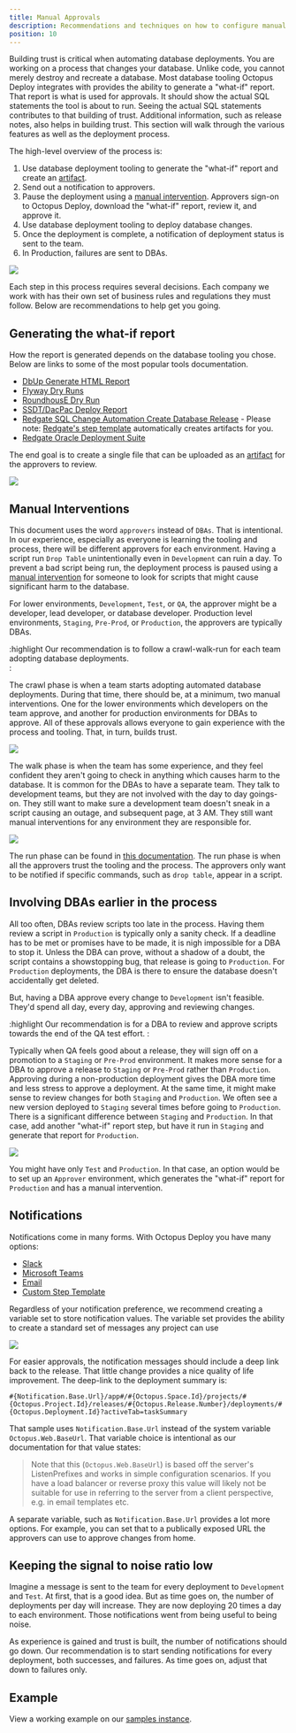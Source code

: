 ```yaml
---
title: Manual Approvals
description: Recommendations and techniques on how to configure manual approvals in an automated database deployment process.
position: 10
---
```


Building trust is critical when automating database deployments.  You are working on a process that changes your database.  Unlike code, you cannot merely destroy and recreate a database.  Most database tooling Octopus Deploy integrates with provides the ability to generate a "what-if" report.  That report is what is used for approvals.  It should show the actual SQL statements the tool is about to run.  Seeing the actual SQL statements contributes to that building of trust.  Additional information, such as release notes, also helps in building trust.  This section will walk through the various features as well as the deployment process.

The high-level overview of the process is:

1) Use database deployment tooling to generate the "what-if" report and create an [artifact](/docs/deployment-process/artifacts.md).
2) Send out a notification to approvers.
3) Pause the deployment using a [manual intervention](/docs/deployments-process/steps/manual-interventions-and-approvals.md).  Approvers sign-on to Octopus Deploy, download the "what-if" report, review it, and approve it.
4) Use database deployment tooling to deploy database changes.
5) Once the deployment is complete, a notification of deployment status is sent to the team.
6) In Production, failures are sent to DBAs.

![](images/manual_approval_deployment_process.png)

Each step in this process requires several decisions.  Each company we work with has their own set of business rules and regulations they must follow.  Below are recommendations to help get you going.

## Generating the what-if report

How the report is generated depends on the database tooling you chose.  Below are links to some of the most popular tools documentation.

- [DbUp Generate HTML Report](https://github.com/DbUp/DbUp/blob/master/docs/more-info/html-report.md)
- [Flyway Dry Runs](https://flywaydb.org/documentation/dryruns)
- [RoundhousE Dry Run](https://github.com/chucknorris/roundhouse/wiki/ConfigurationOptions)
- [SSDT/DacPac Deploy Report](https://docs.microsoft.com/en-us/sql/tools/sqlpackage?view=sql-server-ver15#deployreport-parameters-and-properties)
- [Redgate SQL Change Automation Create Database Release](https://documentation.red-gate.com/sca4/deploying-database-changes/automated-deployments-with-sql-change-automation-projects/deploying-sql-change-automation-projects) - Please note: [Redgate's step template](https://library.octopus.com/step-templates/c20b70dc-69aa-42a1-85db-6d37341b63e3/actiontemplate-redgate-create-database-release) automatically creates artifacts for you.
- [Redgate Oracle Deployment Suite](https://octopus.com/blog/database-deployment-automation-for-oracle-using-octopus-and-redgate-tools)

The end goal is to create a single file that can be uploaded as an [artifact](/docs/deployment-process/artifacts.md) for the approvers to review.  

![](images/manual_approval_artifacts.png)

## Manual Interventions

This document uses the word `approvers` instead of `DBAs`.  That is intentional.  In our experience, especially as everyone is learning the tooling and process, there will be different approvers for each environment.  Having a script run `Drop Table` unintentionally even in `Development` can ruin a day.  To prevent a bad script being run, the deployment process is paused using a [manual intervention](/docs/deployments-process/steps/manual-interventions-and-approvals.md) for someone to look for scripts that might cause significant harm to the database.    

For lower environments, `Development`, `Test`, or `QA`, the approver might be a developer, lead developer, or database developer.  Production level environments, `Staging`, `Pre-Prod`, or `Production`, the approvers are typically DBAs.  

:highlight
Our recommendation is to follow a crawl-walk-run for each team adopting database deployments.  
:

The crawl phase is when a team starts adopting automated database deployments.  During that time, there should be, at a minimum, two manual interventions.  One for the lower environments which developers on the team approve, and another for production environments for DBAs to approve.  All of these approvals allows everyone to gain experience with the process and tooling.  That, in turn, builds trust.

![](images/manual_approval_two_manual_interventions.png)

The walk phase is when the team has some experience, and they feel confident they aren't going to check in anything which causes harm to the database.  It is common for the DBAs to have a separate team.  They talk to development teams, but they are not involved with the day to day goings-on.  They still want to make sure a development team doesn't sneak in a script causing an outage, and subsequent page, at 3 AM.  They still want manual interventions for any environment they are responsible for.

![](images/manual_approval_one_manual_intervention.png)

The run phase can be found in [this documentation](/docs/deployment-examples/database-deployments/common-patterns/automatic-approvals.md).  The run phase is when all the approvers trust the tooling and the process.  The approvers only want to be notified if specific commands, such as `drop table`, appear in a script.  

## Involving DBAs earlier in the process

All too often, DBAs review scripts too late in the process.  Having them review a script in `Production` is typically only a sanity check.  If a deadline has to be met or promises have to be made, it is nigh impossible for a DBA to stop it.  Unless the DBA can prove, without a shadow of a doubt, the script contains a showstopping bug, that release is going to `Production`.  For `Production` deployments, the DBA is there to ensure the database doesn't accidentally get deleted.

But, having a DBA approve every change to `Development` isn't feasible.  They'd spend all day, every day, approving and reviewing changes.  

:highlight
Our recommendation is for a DBA to review and approve scripts towards the end of the QA test effort.
:

Typically when QA feels good about a release, they will sign off on a promotion to a `Staging` or `Pre-Prod` environment.  It makes more sense for a DBA to approve a release to `Staging` or `Pre-Prod` rather than `Production`.  Approving during a non-production deployment gives the DBA more time and less stress to approve a deployment.  At the same time, it might make sense to review changes for both `Staging` and `Production`.   We often see a new version deployed to `Staging` several times before going to `Production`.  There is a significant difference between `Staging` and `Production`.  In that case, add another "what-if" report step, but have it run in `Staging` and generate that report for `Production`.

![](images/manual_approval_generate_delta_report_for_production.png)

You might have only `Test` and `Production`.  In that case, an option would be to set up an `Approver` environment, which generates the "what-if" report for `Production` and has a manual intervention.  

## Notifications

Notifications come in many forms.  With Octopus Deploy you have many options:

- [Slack](https://library.octopus.com/step-templates/99e6f203-3061-4018-9e34-4a3a9c3c3179/actiontemplate-slack-send-simple-notification)
- [Microsoft Teams](https://library.octopus.com/step-templates/110a8b1e-4da4-498a-9209-ef8929c31168/actiontemplate-microsoft-teams-post-a-message)
- [Email](/docs/deployment-process/steps/email-notifications.md)
- [Custom Step Template](https://octopus.com/docs/deployment-process/steps/custom-step-templates)

Regardless of your notification preference, we recommend creating a variable set to store notification values.  The variable set provides the ability to create a standard set of messages any project can use

![](images/manual_approval_notifications.png)

For easier approvals, the notification messages should include a deep link back to the release.  That little change provides a nice quality of life improvement.  The deep-link to the deployment summary is:

`#{Notification.Base.Url}/app#/#{Octopus.Space.Id}/projects/#{Octopus.Project.Id}/releases/#{Octopus.Release.Number}/deployments/#{Octopus.Deployment.Id}?activeTab=taskSummary`

That sample uses `Notification.Base.Url` instead of the system variable `Octopus.Web.BaseUrl`.  That variable choice is intentional as our documentation for that value states:

> Note that this (`Octopus.Web.BaseUrl`) is based off the server's ListenPrefixes and works in simple configuration scenarios. If you have a load balancer or reverse proxy this value will likely not be suitable for use in referring to the server from a client perspective, e.g. in email templates etc.

A separate variable, such as `Notification.Base.Url` provides a lot more options.  For example, you can set that to a publically exposed URL the approvers can use to approve changes from home.  

## Keeping the signal to noise ratio low

Imagine a message is sent to the team for every deployment to `Development` and `Test`.  At first, that is a good idea.  But as time goes on, the number of deployments per day will increase.  They are now deploying 20 times a day to each environment.  Those notifications went from being useful to being noise.  

As experience is gained and trust is built, the number of notifications should go down.  Our recommendation is to start sending notifications for every deployment, both successes, and failures.  As time goes on, adjust that down to failures only. 

## Example

View a working example on our [samples instance](https://samples.octopus.app/app#/Spaces-106/projects/dbup-sql-server-worker-pool-variable-type/deployments/process).